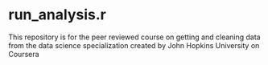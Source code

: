 # run_analysis.r
This repository is for the peer reviewed course on getting and cleaning data from the data science specialization created by John Hopkins University on Coursera
